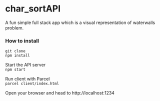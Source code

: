 # char_sortAPI

A fun simple full stack app which is a visual representation of waterwalls problem.

### How to install

`git clone`  
`npm install`

Start the API server  
`npm start`

Run client with Parcel  
`parcel client/index.html`

Open your browser and head to http://localhost:1234
